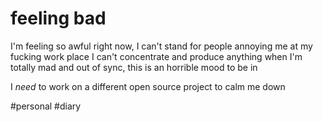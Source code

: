 # feeling bad

I'm feeling so awful right now, I can't stand for people annoying me at my fucking work place
I can't concentrate and produce anything when I'm totally mad and out of sync, this is an horrible mood to be in

I *need* to work on a different open source project to calm me down

  #personal #diary

